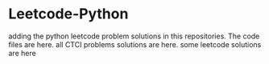 # Leetcode-Python
adding the python leetcode problem solutions in this repositories. 
The code files are here.
all CTCI problems solutions are here.
some leetcode solutions are here


































































































































































































































































































































































































































































































































































































































































































































































































































































































































































































































